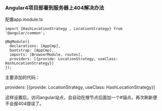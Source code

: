 ### Angular4项目部署到服务器上404解决办法

配置app.module.ts

```
import {HashLocationStrategy , LocationStrategy} from '@angular/common';

@NgModule({
  declarations: [AppCmp],
  bootstrap: [AppCmp],
  imports: [BrowserModule, routes],
  providers: [{provide: LocationStrategy, useClass: HashLocationStrategy}]
});
```

主要添加的代码：

providers: \[{provide: LocationStrategy, useClass: HashLocationStrategy}\]

这样设置后，访问angular站点，会自动在根节点后面加一个\#锚点。再次刷新便不会报404错误了。







